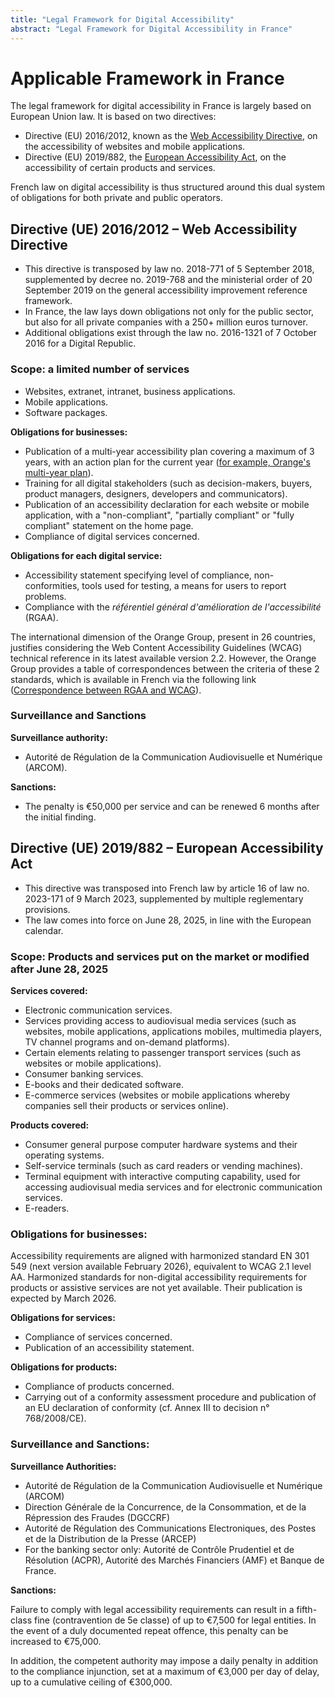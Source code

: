 ```yaml
---
title: "Legal Framework for Digital Accessibility"
abstract: "Legal Framework for Digital Accessibility in France"
---
```


# Applicable Framework in France

The legal framework for digital accessibility in France is largely based on European Union law. It is based on two directives:

- Directive (EU) 2016/2012, known as the [Web Accessibility Directive](https://a11y-guidelines.orange.com/en/planning/legal-framework-in-france/#directive-ue-20162012-web-accessibility-directive), on the accessibility of websites and mobile applications.
- Directive (EU) 2019/882, the [European Accessibility Act](https://a11y-guidelines.orange.com/en/planning/legal-framework-in-france/#directive-ue-2019882-european-accessibility-act), on the accessibility of certain products and services.

French law on digital accessibility is thus structured around this dual system of obligations for both private and public operators.

## Directive (UE) 2016/2012 – Web Accessibility Directive

- This directive is transposed by law no. 2018-771 of 5 September 2018, supplemented by decree no. 2019-768 and the ministerial order of 20 September 2019 on the general accessibility improvement reference framework.
- In France, the law lays down obligations not only for the public sector, but also for all private companies with a 250+ million euros turnover.
- Additional obligations exist through the law no. 2016-1321 of 7 October 2016 for a Digital Republic.

### Scope: a limited number of services

- Websites, extranet, intranet, business applications.
- Mobile applications.
- Software packages.

**Obligations for businesses:**
- Publication of a multi-year accessibility plan covering a maximum of 3 years, with an action plan for the current year ([for example, Orange's multi-year plan](https://gallery.orange.com/element?id=410806)).
- Training for all digital stakeholders (such as decision-makers, buyers, product managers, designers, developers and communicators).
- Publication of an accessibility declaration for each website or mobile application, with a "non-compliant", "partially compliant" or "fully compliant" statement on the home page.
- Compliance of digital services concerned.

**Obligations for each digital service:** 
- Accessibility statement specifying level of compliance, non-conformities, tools used for testing, a means for users to report problems.
- Compliance with the _référentiel général d'amélioration de l'accessibilité_ (RGAA).

The international dimension of the Orange Group, present in 26 countries, justifies considering the Web Content Accessibility Guidelines (WCAG) technical reference in its latest available version 2.2. However, the Orange Group provides a table of correspondences between the criteria of these 2 standards, which is available in French via the following link ([Correspondence between RGAA and WCAG](https://a11y-guidelines.orange.com/fr/cadrage/correspondance-rgaa-wcag/)).

### Surveillance and Sanctions

**Surveillance authority:**

- Autorité de Régulation de la Communication Audiovisuelle et Numérique (ARCOM).

**Sanctions:**

- The penalty is €50,000 per service and can be renewed 6 months after the initial finding.

## Directive (UE) 2019/882 – European Accessibility Act

- This directive was transposed into French law by article 16 of law no. 2023-171 of 9 March 2023, supplemented by multiple reglementary provisions.
- The law comes into force on June 28, 2025, in line with the European calendar.

### Scope: Products and services put on the market or modified after June 28, 2025

**Services covered:**

- Electronic communication services.
- Services providing access to audiovisual media services (such as websites, mobile applications, applications mobiles, multimedia players, TV channel programs and on-demand platforms).
- Certain elements relating to passenger transport services (such as websites or mobile applications).
- Consumer banking services.
- E-books and their dedicated software.
- E-commerce services (websites or mobile applications whereby companies sell their products or services online).

**Products covered:**
- Consumer general purpose computer hardware systems and their operating systems.
- Self-service terminals (such as card readers or vending machines).
- Terminal equipment with interactive computing capability, used for accessing audiovisual media services and for electronic communication services.
- E-readers.

### Obligations for businesses: 

Accessibility requirements are aligned with harmonized standard EN 301 549 (next version available February 2026), equivalent to WCAG 2.1 level AA. Harmonized standards for non-digital accessibility requirements for products or assistive services are not yet available. Their publication is expected by March 2026. 

**Obligations for services:**
- Compliance of services concerned.
- Publication of an accessibility statement.

**Obligations for products:**
- Compliance of products concerned.
- Carrying out of a conformity assessment procedure and publication of an EU declaration of conformity (cf. Annex III to decision n° 768/2008/CE).

### Surveillance and Sanctions: 

**Surveillance Authorities:**

- Autorité de Régulation de la Communication Audiovisuelle et Numérique (ARCOM)
- Direction Générale de la Concurrence, de la Consommation, et de la Répression des Fraudes (DGCCRF)
- Autorité de Régulation des Communications Electroniques, des Postes et de la Distribution de la Presse (ARCEP)
- For the banking sector only: Autorité de Contrôle Prudentiel et de Résolution (ACPR), Autorité des Marchés Financiers (AMF) et Banque de France.

**Sanctions:**

Failure to comply with legal accessibility requirements can result in a fifth-class fine (contravention de 5e classe) of up to €7,500 for legal entities. In the event of a duly documented repeat offence, this penalty can be increased to €75,000.

In addition, the competent authority may impose a daily penalty in addition to the compliance injunction, set at a maximum of €3,000 per day of delay, up to a cumulative ceiling of €300,000.


